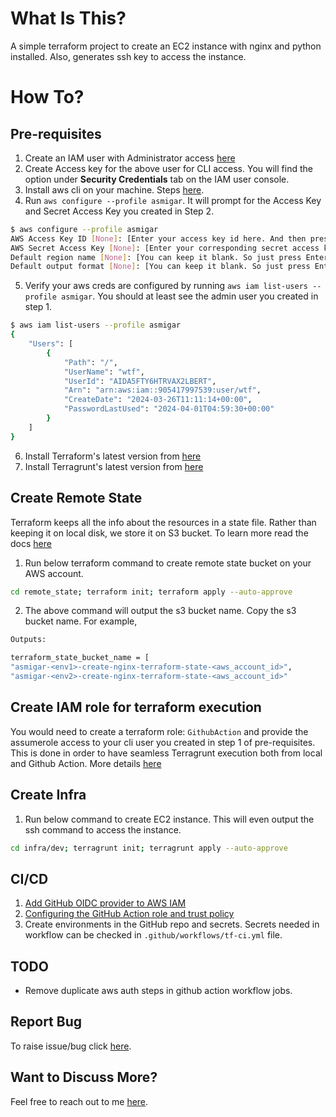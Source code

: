 # What Is This?
A simple terraform project to create an EC2 instance with nginx and python installed. Also, generates ssh key to access the instance.  


# How To?
## Pre-requisites
1. Create an IAM user with Administrator access [here](https://us-east-1.console.aws.amazon.com/iam/home?region=us-east-1#/users)
2. Create Access key for the above user for CLI access. You will find the option under **Security Credentials** tab on the IAM user console.
3. Install aws cli on your machine. Steps [here](https://docs.aws.amazon.com/cli/latest/userguide/getting-started-install.html).
4. Run `aws configure --profile asmigar`. It will prompt for the Access Key and Secret Access Key you created in Step 2.
```bash
$ aws configure --profile asmigar
AWS Access Key ID [None]: [Enter your access key id here. And then press enter]
AWS Secret Access Key [None]: [Enter your corresponding secret access key here. And then press enter]
Default region name [None]: [You can keep it blank. So just press Enter]
Default output format [None]: [You can keep it blank. So just press Enter]
```
5. Verify your aws creds are configured by running `aws iam list-users --profile asmigar`. You should at least see the admin user you created in step 1.
```bash
$ aws iam list-users --profile asmigar
{
    "Users": [
        {
            "Path": "/",
            "UserName": "wtf",
            "UserId": "AIDA5FTY6HTRVAX2LBERT",
            "Arn": "arn:aws:iam::905417997539:user/wtf",
            "CreateDate": "2024-03-26T11:11:14+00:00",
            "PasswordLastUsed": "2024-04-01T04:59:30+00:00"
        }
    ]
}
```
6. Install Terraform's latest version from [here](https://developer.hashicorp.com/terraform/tutorials/aws-get-started/install-cli)
7. Install Terragrunt's latest version from [here](https://terragrunt.gruntwork.io/docs/getting-started/install/)

## Create Remote State
Terraform keeps all the info about the resources in a state file. Rather than keeping it on local disk, we store it on S3 bucket.
To learn more read the docs [here](https://developer.hashicorp.com/terraform/language/settings/backends/s3)

1. Run below terraform command to create remote state bucket on your AWS account.
```bash
cd remote_state; terraform init; terraform apply --auto-approve
```
2. The above command will output the s3 bucket name. Copy the s3 bucket name. For example, 
```bash
Outputs:

terraform_state_bucket_name = [
"asmigar-<env1>-create-nginx-terraform-state-<aws_account_id>", 
"asmigar-<env2>-create-nginx-terraform-state-<aws_account_id>"
```

## Create IAM role for terraform execution
You would need to create a terraform role: `GithubAction` and provide the assumerole access to your cli user you created in step 1 of pre-requisites. This is done in order to have seamless Terragrunt execution both from local and Github Action. 
More details [here](https://terragrunt.gruntwork.io/docs/features/aws-authentication/#configuring-terragrunt-to-assume-an-iam-role)

## Create Infra
1. Run below command to create EC2 instance. This will even output the ssh command to access the instance.
```bash
cd infra/dev; terragrunt init; terragrunt apply --auto-approve
```

## CI/CD
1. [Add GitHub OIDC provider to AWS IAM](https://docs.github.com/en/actions/security-for-github-actions/security-hardening-your-deployments/configuring-openid-connect-in-amazon-web-services#adding-the-identity-provider-to-aws)
2. [Configuring the GitHub Action role and trust policy](https://docs.github.com/en/actions/security-for-github-actions/security-hardening-your-deployments/configuring-openid-connect-in-amazon-web-services#configuring-the-role-and-trust-policy)
3. Create environments in the GitHub repo and secrets. Secrets needed in workflow can be checked in `.github/workflows/tf-ci.yml` file.

## TODO 
- Remove duplicate aws auth steps in github action workflow jobs.  

## Report Bug
To raise issue/bug click [here](https://github.com/asmigar/create-nginx/issues/new).

## Want to Discuss More?
Feel free to reach out to me [here](https://sagarmaurya.dev/).
